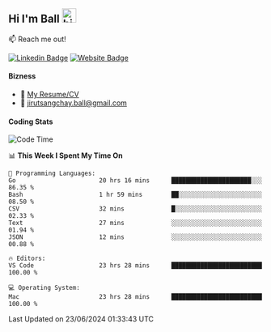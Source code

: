 ## Hi I'm Ball <img src="https://user-images.githubusercontent.com/1303154/88677602-1635ba80-d120-11ea-84d8-d263ba5fc3c0.gif" width="28px" height="28px" alt="hi">
 
:mailbox: Reach me out!

[![Linkedin Badge](https://img.shields.io/badge/-Jirut-0e76a8?style=flat&labelColor=0e76a8&logo=linkedin&logoColor=white)](https://www.linkedin.com/in/jirut-sangchay-338370251)
[![Website Badge](https://img.shields.io/badge/Website-184aa8?logo=website&logoColor=)](https://resume-jirut.web.app)

<!-- TODO: Add last video link -->
#### Bizness
- :paperclip: [My Resume/CV](https://github.com/Jirut01/Jirut01/blob/main/resume_jirut.pdf)
- :email: jirutsangchay.ball@gmail.com

#### Coding Stats


<!--START_SECTION:waka-->
![Code Time](http://img.shields.io/badge/Code%20Time-1%2C260%20hrs%2031%20mins-blue)

📊 **This Week I Spent My Time On** 

```text
💬 Programming Languages: 
Go                       20 hrs 16 mins      ██████████████████████░░░   86.35 % 
Bash                     1 hr 59 mins        ██░░░░░░░░░░░░░░░░░░░░░░░   08.50 % 
CSV                      32 mins             █░░░░░░░░░░░░░░░░░░░░░░░░   02.33 % 
Text                     27 mins             ░░░░░░░░░░░░░░░░░░░░░░░░░   01.94 % 
JSON                     12 mins             ░░░░░░░░░░░░░░░░░░░░░░░░░   00.88 % 

🔥 Editors: 
VS Code                  23 hrs 28 mins      █████████████████████████   100.00 % 

💻 Operating System: 
Mac                      23 hrs 28 mins      █████████████████████████   100.00 % 
```


 Last Updated on 23/06/2024 01:33:43 UTC
<!--END_SECTION:waka-->
